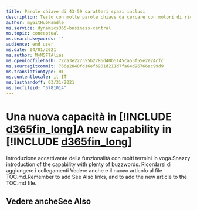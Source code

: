```yaml
---
title: Parole chiave di 43-59 caratteri spazi inclusi
description: Testo con molte parole chiave da cercare con motori di ricerca.
author: myGitHubHandle
ms.service: dynamics365-business-central
ms.topic: conceptual
ms.search.keywords: ''
audience: end user
ms.date: 04/01/2021
ms.author: MyMSFTAlias
ms.openlocfilehash: 72ca3e227355b2786d40b5145ca55f55e2e24cfc
ms.sourcegitcommit: 766e2840fd16efb901d211d7fa64d96766ac99d9
ms.translationtype: HT
ms.contentlocale: it-IT
ms.lasthandoff: 03/31/2021
ms.locfileid: "5781014"
---
```

# <a name="a-new-capability-in-d365fin_long"></a><span data-ttu-id="1ed9f-103">Una nuova capacità in [!INCLUDE [d365fin_long](includes/d365fin_long_md.md)]</span><span class="sxs-lookup"><span data-stu-id="1ed9f-103">A new capability in [!INCLUDE [d365fin_long](includes/d365fin_long_md.md)]</span></span>

<span data-ttu-id="1ed9f-104">Introduzione accattivante della funzionalità con molti termini in voga.</span><span class="sxs-lookup"><span data-stu-id="1ed9f-104">Snazzy introduction of the capability with plenty of buzzwords.</span></span> <span data-ttu-id="1ed9f-105">Ricordarsi di aggiungere i collegamenti Vedere anche e il nuovo articolo al file TOC.md.</span><span class="sxs-lookup"><span data-stu-id="1ed9f-105">Remember to add See Also links, and to add the new article to the TOC.md file.</span></span>  

## <a name="see-also"></a><span data-ttu-id="1ed9f-106">Vedere anche</span><span class="sxs-lookup"><span data-stu-id="1ed9f-106">See Also</span></span>
